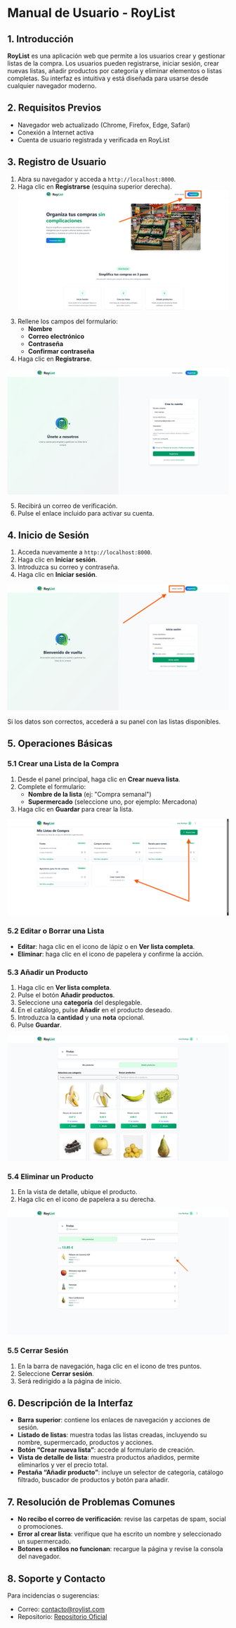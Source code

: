 # Manual de Usuario - RoyList

## 1. Introducción

**RoyList** es una aplicación web que permite a los usuarios crear y gestionar listas de la compra. Los usuarios pueden registrarse, iniciar sesión, crear nuevas listas, añadir productos por categoría y eliminar elementos o listas completas. Su interfaz es intuitiva y está diseñada para usarse desde cualquier navegador moderno.

## 2. Requisitos Previos

- Navegador web actualizado (Chrome, Firefox, Edge, Safari)
- Conexión a Internet activa
- Cuenta de usuario registrada y verificada en RoyList

## 3. Registro de Usuario

1. Abra su navegador y acceda a `http://localhost:8000`.
2. Haga clic en **Registrarse** (esquina superior derecha).
![Pantalla de inicio](image-2.png)

<div class="page-break"></div>

3. Rellene los campos del formulario:
   - **Nombre**
   - **Correo electrónico**
   - **Contraseña**
   - **Confirmar contraseña**
4. Haga clic en **Registrarse**.

![Pantalla de registro](image-3.png)

5. Recibirá un correo de verificación.
6. Pulse el enlace incluido para activar su cuenta.

## 4. Inicio de Sesión

1. Acceda nuevamente a `http://localhost:8000`.
2. Haga clic en **Iniciar sesión**.
3. Introduzca su correo y contraseña.
4. Haga clic en **Iniciar sesión**.

![Pantalla de inicio de sesión](image-4.png)

Si los datos son correctos, accederá a su panel con las listas disponibles.

## 5. Operaciones Básicas

### 5.1 Crear una Lista de la Compra

1. Desde el panel principal, haga clic en **Crear nueva lista**.
2. Complete el formulario:
   - **Nombre de la lista** (ej: "Compra semanal")
   - **Supermercado** (seleccione uno, por ejemplo: Mercadona)
3. Haga clic en **Guardar** para crear la lista.

![Pantalla de listas](image-6.png)

### 5.2 Editar o Borrar una Lista

- **Editar**: haga clic en el icono de lápiz o en **Ver lista completa**.
- **Eliminar**: haga clic en el icono de papelera y confirme la acción.

### 5.3 Añadir un Producto

1. Haga clic en **Ver lista completa**.
2. Pulse el botón **Añadir productos**.
3. Seleccione una **categoría** del desplegable.
4. En el catálogo, pulse **Añadir** en el producto deseado.
5. Introduzca la **cantidad** y una **nota** opcional.
6. Pulse **Guardar**.

![Pantalla de añadir productos](image-9.png)

### 5.4 Eliminar un Producto

1. En la vista de detalle, ubique el producto.
2. Haga clic en el icono de papelera a su derecha.

![Pantalla de detalle de lista](image-8.png)

### 5.5 Cerrar Sesión

1. En la barra de navegación, haga clic en el icono de tres puntos.
2. Seleccione **Cerrar sesión**.
3. Será redirigido a la página de inicio.

## 6. Descripción de la Interfaz

- **Barra superior**: contiene los enlaces de navegación y acciones de sesión.
- **Listado de listas**: muestra todas las listas creadas, incluyendo su nombre, supermercado, productos y acciones.
- **Botón “Crear nueva lista”**: accede al formulario de creación.
- **Vista de detalle de lista**: muestra productos añadidos, permite eliminarlos y ver el precio total.
- **Pestaña “Añadir producto”**: incluye un selector de categoría, catálogo filtrado, buscador de productos y botón para añadir.

## 7. Resolución de Problemas Comunes

- **No recibo el correo de verificación**: revise las carpetas de spam, social o promociones.
- **Error al crear lista**: verifique que ha escrito un nombre y seleccionado un supermercado.
- **Botones o estilos no funcionan**: recargue la página y revise la consola del navegador.

## 8. Soporte y Contacto

Para incidencias o sugerencias:

- Correo: [contacto@roylist.com](mailto:contacto@roylist.com)
- Repositorio: [Repositorio Oficial](https://github.com/rodriiii94/RoyList)

